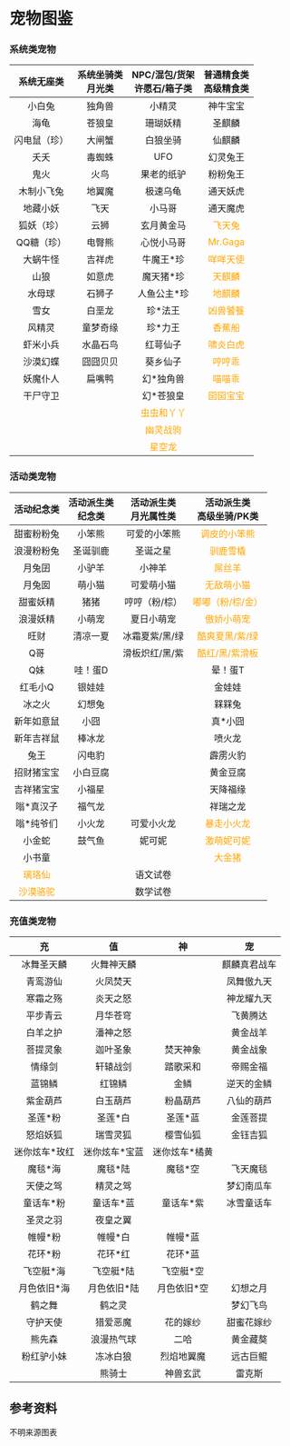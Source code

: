 # 宠物图鉴

### 系统类宠物

|  系统无座类  | 系统坐骑类<br/>月光类 |       NPC/混包/货架<br/>许愿石/箱子类        |         普通精食类<br/>高级精食类          |
| :----------: | :-------------------: | :------------------------------------------: | :----------------------------------------: |
|    小白兔    |        独角兽         |                    小精灵                    |                  神牛宝宝                  |
|     海龟     |        苍狼皇         |                   珊瑚妖精                   |                   圣麒麟                   |
| 闪电鼠（珍） |        大闸蟹         |                   白狼坐骑                   |                   仙麒麟                   |
|     夭夭     |        毒蜘蛛         |                     UFO                      |                  幻灵兔王                  |
|     鬼火     |         火鸟          |                  果老的纸驴                  |                  粉粉兔王                  |
|  木制小飞兔  |        地翼魔         |                   极速乌龟                   |                  通天妖虎                  |
|   地藏小妖   |         飞天          |                    小马哥                    |                  通天魔虎                  |
|  狐妖（珍）  |         云狮          |                  玄月黄金马                  |  <span style="color:orange">飞天兔</span>  |
|  QQ糖（珍）  |        电臀熊         |                  心悦小马哥                  | <span style="color:orange">Mr.Gaga</span>  |
|   大蜗牛怪   |        吉祥虎         |                  牛魔王*珍                   | <span style="color:orange">咩咩天使</span> |
|     山狼     |        如意虎         |                  魔天猪*珍                   |  <span style="color:orange">天麒麟</span>  |
|    水母球    |        石狮子         |                 人鱼公主*珍                  |  <span style="color:orange">地麒麟</span>  |
|     雪女     |        白垩龙         |                   珍*法王                    | <span style="color:orange">凶兽饕餮</span> |
|    风精灵    |       童梦奇缘        |                   珍*力王                    |  <span style="color:orange">香蕉船</span>  |
|   虾米小兵   |       水晶石鸟        |                   红萼仙子                   | <span style="color:orange">啸炎白虎</span> |
|   沙漠幻蝶   |       囧囧贝贝        |                   葵乡仙子                   |  <span style="color:orange">哼哼乖</span>  |
|   妖魔仆人   |        扁嘴鸭         |                  幻*独角兽                   |  <span style="color:orange">喵喵乖</span>  |
|   干尸守卫   |                       |                  幻*苍狼皇                   | <span style="color:orange">囶囶宝宝</span> |
|              |                       | <span style="color:orange">虫虫和丫丫</span> |                                            |
|              |                       |  <span style="color:orange">幽灵战驹</span>  |                                            |
|              |                       |   <span style="color:orange">星空龙</span>   |                                            |

### 活动类宠物

|                 活动纪念类                 | 活动派生类<br/>纪念类 | 活动派生类<br/>月光属性类 |            活动派生类<br/>高级坐骑/PK类            |
| :----------------------------------------: | :-------------------: | :-----------------------: | :------------------------------------------------: |
|                 甜蜜粉粉兔                 |        小笨熊         |       可爱的小笨熊        |   <span style="color:orange">调皮的小笨熊</span>   |
|                 浪漫粉粉兔                 |       圣诞驯鹿        |         圣诞之星          |     <span style="color:orange">驯鹿雪橇</span>     |
|                   月兔囝                   |        小驴羊         |          小神羊           |      <span style="color:orange">屌丝羊</span>      |
|                   月兔囡                   |        萌小猫         |        可爱萌小猫         |    <span style="color:orange">无敌萌小猫</span>    |
|                  甜蜜妖精                  |         猪猪          |       哼哼（粉/棕）       | <span style="color:orange">嘟嘟（粉/棕/金）</span> |
|                  浪漫妖精                  |        小萌宠         |        夏日小萌宠         |    <span style="color:orange">傲娇小萌宠</span>    |
|                    旺财                    |       清凉一夏        |      冰霜夏紫/黑/绿       |  <span style="color:orange">酷爽夏黑/紫/绿</span>  |
|                    Q哥                     |                       |      滑板炽红/黑/紫       |  <span style="color:orange">酷红/黑/紫滑板</span>  |
|                    Q妹                     |        哇！蛋D        |                           |                      晕！蛋T                       |
|                  红毛小Q                   |        银娃娃         |                           |                       金娃娃                       |
|                   冰之火                   |        幻想兔         |                           |                       槑槑兔                       |
|                 新年如意鼠                 |         小囧          |                           |                      真*小囧                       |
|                 新年吉祥鼠                 |        棒冰龙         |                           |                       喷火龙                       |
|                    兔王                    |        闪电豹         |                           |                      霹雳火豹                      |
|                 招财猪宝宝                 |       小白豆腐        |                           |                      黄金豆腐                      |
|                 吉祥猪宝宝                 |        小福星         |                           |                      天降福缘                      |
|                 嗡*真汉子                  |        福气龙         |                           |                      祥瑞之龙                      |
|                 嗡*纯爷们                  |        小火龙         |        可爱小火龙         |    <span style="color:orange">暴走小火龙</span>    |
|                   小金蛇                   |        鼓气鱼         |          妮可妮           |    <span style="color:orange">激萌妮可妮</span>    |
|                   小书童                   |                       |                           |      <span style="color:orange">大金猪</span>      |
|  <span style="color:orange">璃珞仙</span>  |                       |         语文试卷          |                                                    |
| <span style="color:orange">沙漠骆驼</span> |                       |         数学试卷          |                                                    |

### 充值类宠物

|      充       |      值       |      神       |      宠      |
| :-----------: | :-----------: | :-----------: | :----------: |
|  冰舞圣天麟   |  火舞神天麟   |               | 麒麟真君战车 |
|   青鸾游仙    |   火凤焚天    |               |  凤舞傲九天  |
|   寒霜之殇    |   炎天之怒    |               |  神龙耀九天  |
|   平步青云    |   月华苍穹    |               |   飞黄腾达   |
|   白羊之护    |   潘神之怒    |               |   黄金战羊   |
|   菩提灵象    |   迦叶圣象    |   焚天神象    |   黄金战象   |
|    情缘剑     |   轩辕战剑    |   踏歌采和    |   帝赐金福   |
|    蓝锦鳞     |    红锦鳞     |     金鳞      |  逆天的金鳞  |
|   紫金葫芦    |   白玉葫芦    |   粉晶葫芦    |  八仙的葫芦  |
|    圣莲*粉    |    圣莲*白    |    圣莲*蓝    |   金莲菩提   |
|   怒焰妖狐    |   瑞雪灵狐    |   樱雪仙狐    |   金钰吉狐   |
| 迷你炫车*玫红 | 迷你炫车*宝蓝 | 迷你炫车*橘黄 |              |
|    魔毯*海    |    魔毯*陆    |    魔毯*空    |   飞天魔毯   |
|   天使之驾    |   精灵之驾    |               |  梦幻南瓜车  |
|   童话车*粉   |   童话车*蓝   |   童话车*紫   |  冰雪童话车  |
|   圣灵之羽    |   夜皇之翼    |               |              |
|    帷幔*粉    |    帷幔*白    |    帷幔*蓝    |              |
|    花环*粉    |    花环*红    |    花环*蓝    |              |
|   飞空艇*海   |   飞空艇*陆   |   飞空艇*空   |              |
|  月色依旧*海  |  月色依旧*陆  |  月色依旧*空  |   幻想之月   |
|    鹤之舞     |    鹤之灵     |               |   梦幻飞鸟   |
|   守护天使    |   猎爱恶魔    |   花的嫁纱    |  甜蜜花嫁纱  |
|    熊先森     |  浪漫热气球   |     二哈      |   黄金藏獒   |
|  粉红驴小妹   |   冻冰白狼    |  烈焰地翼魔   |   远古巨鲲   |
|               |    熊骑士     |   神兽玄武    |    雷克斯    |

## 参考资料

不明来源图表